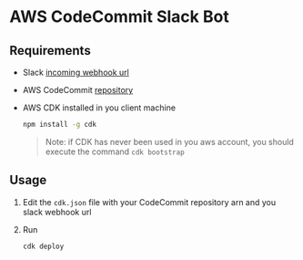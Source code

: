 # AWS CodeCommit Slack Bot

## Requirements
- Slack  [incoming webhook url](https://api.slack.com/messaging/webhooks)

- AWS CodeCommit [repository](https://aws.amazon.com/codecommit/)

- AWS CDK installed in you client machine
    ```bash
    npm install -g cdk
    ```
    > Note: if CDK has never been used in you aws account, you should execute the command `cdk bootstrap`

## Usage
1. Edit the `cdk.json` file with your CodeCommit repository arn and  you slack webhook url

2. Run
    ```bash
    cdk deploy
    ```
    